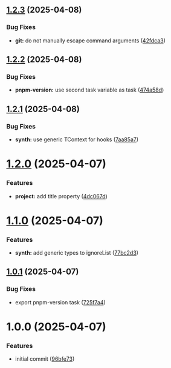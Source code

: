 ## [1.2.3](https://github.com/soliantconsulting/starter-lib/compare/v1.2.2...v1.2.3) (2025-04-08)


### Bug Fixes

* **git:** do not manually escape command arguments ([42fdca3](https://github.com/soliantconsulting/starter-lib/commit/42fdca30907acf6966b1a9b9f80389758065fb7d))

## [1.2.2](https://github.com/soliantconsulting/starter-lib/compare/v1.2.1...v1.2.2) (2025-04-08)


### Bug Fixes

* **pnpm-version:** use second task variable as task ([474a58d](https://github.com/soliantconsulting/starter-lib/commit/474a58db5ae44eb78ef8d32f59a2f627636248a4))

## [1.2.1](https://github.com/soliantconsulting/starter-lib/compare/v1.2.0...v1.2.1) (2025-04-08)


### Bug Fixes

* **synth:** use generic TContext for hooks ([7aa85a7](https://github.com/soliantconsulting/starter-lib/commit/7aa85a792bdccbd32ebeece8a7a168196157846a))

# [1.2.0](https://github.com/soliantconsulting/starter-lib/compare/v1.1.0...v1.2.0) (2025-04-07)


### Features

* **project:** add title property ([4dc067d](https://github.com/soliantconsulting/starter-lib/commit/4dc067d60d587dc07b5eafae6a8888cc8a2ff2ac))

# [1.1.0](https://github.com/soliantconsulting/starter-lib/compare/v1.0.1...v1.1.0) (2025-04-07)


### Features

* **synth:** add generic types to ignoreList ([77bc2d3](https://github.com/soliantconsulting/starter-lib/commit/77bc2d335fc7bdee4b1e88ccf77f1086f0267e5a))

## [1.0.1](https://github.com/soliantconsulting/starter-lib/compare/v1.0.0...v1.0.1) (2025-04-07)


### Bug Fixes

* export pnpm-version task ([725f7a4](https://github.com/soliantconsulting/starter-lib/commit/725f7a4367d346ce4ca711bf4fd3683923b84a9f))

# 1.0.0 (2025-04-07)


### Features

* initial commit ([96bfe73](https://github.com/soliantconsulting/starter-lib/commit/96bfe73125cc03c6ef2bd22e444e9cee7cbf8cce))
